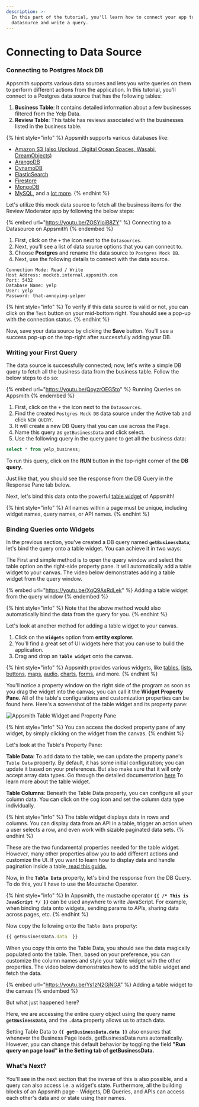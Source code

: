 ```yaml
---
description: >-
  In this part of the tutorial, you'll learn how to connect your app to a
  datasource and write a query.
---
```


# Connecting to Data Source

### **Connecting to Postgres Mock DB**

Appsmith supports various data sources and lets you write queries on them to perform different actions from the application. In this tutorial, you'll connect to a Postgres data source that has the following tables:

1. **Business Table**: It contains detailed information about a few businesses filtered from the Yelp Data.
2. **Review Table**: This table has reviews associated with the businesses listed in the business table.

{% hint style="info" %}
Appsmith supports various databases like:

* [Amazon S3 (also Upcloud, Digital Ocean Spaces, Wasabi, DreamObjects)](https://docs.appsmith.com/datasource-reference/querying-amazon-s3)
* [ArangoDB](https://docs.appsmith.com/datasource-reference/querying-arango-db)
* [DynamoDB](../../datasource-reference/querying-dynamodb.md)
* [ElasticSearch](https://docs.appsmith.com/datasource-reference/querying-elasticsearch)
* [Firestore](https://docs.appsmith.com/datasource-reference/querying-firestore)
* [MongoDB](https://docs.appsmith.com/datasource-reference/querying-mongodb)
* [MySQL](https://docs.appsmith.com/datasource-reference/querying-mysql), and a [lot more](connecting-to-data-source-and-binding-queries.md#connecting-to-postgres-mock-db).
{% endhint %}

Let's utilize this mock data source to fetch all the business items for the Review Moderator app by following the below steps:

{% embed url="https://youtu.be/ZOSYloiB8ZY" %}
Connecting to a Datasource on Appsmith\\
{% endembed %}

1. First, click on the `+` the icon next to the `Datasources`.
2. Next, you'll see a list of data source options that you can connect to.
3. Choose **Postgres** and rename the data source to `Postgres Mock DB`.
4. Next, use the following details to connect with the data source.

```
Connection Mode: Read / Write
Host Address: mockdb.internal.appsmith.com
Port: 5432
Database Name: yelp
User: yelp
Password: that-annoying-yelper
```

{% hint style="info" %}
To verify if this data source is valid or not, you can click on the `Test` button on your mid-bottom right. You should see a pop-up with the connection status.
{% endhint %}

Now, save your data source by clicking the **Save** button. You'll see a success pop-up on the top-right after successfully adding your DB.

### **Writing your First Query**

The data source is successfully connected; now, let's write a simple DB query to fetch all the business data from the business table. Follow the below steps to do so:

{% embed url="https://youtu.be/QoyzrOEG5to" %}
Running Queries on Appsmith
{% endembed %}

1. First, click on the `+` the icon next to the `Datasources`.
2. Find the created `Postgres Mock DB` data source under the Active tab and click `NEW QUERY`.
3. It will create a new DB Query that you can use across the Page.
4. Name this query as `getBusinessData` and click select.
5. Use the following query in the query pane to get all the business data:

```sql
select * from yelp_business;
```

To run this query, click on the **RUN** button in the top-right corner of the **DB query**.

Just like that, you should see the response from the DB Query in the Response Pane tab below.

Next, let's bind this data onto the powerful [table widget](https://docs.appsmith.com/widget-reference/table) of Appsmith!

{% hint style="info" %}
All names within a page must be unique, including widget names, query names, or API names.
{% endhint %}

### Binding Queries onto Widgets

In the previous section, you’ve created a DB query named **`getBusinessData`**; let's bind the query onto a table widget. You can achieve it in two ways:

The First and simple method is to open the query window and select the table option on the right-side property pane. It will automatically add a table widget to your canvas. The video below demonstrates adding a table widget from the query window.

{% embed url="https://youtu.be/XgQ9AsRdLek" %}
Adding a table widget from the query window
{% endembed %}

{% hint style="info" %}
Note that the above method would also automatically bind the data from the query for you.
{% endhint %}

Let's look at another method for adding a table widget to your canvas.

1. Click on the **`Widgets`** option from **entity explorer.**
2. You'll find a great set of UI widgets here that you can use to build the application.
3. Drag and drop an **`Table widget`** onto the canvas.

{% hint style="info" %}
Appsmith provides various widgets, like [tables](https://docs.appsmith.com/widget-reference/table), [lists](https://docs.appsmith.com/widget-reference/list), [buttons](https://docs.appsmith.com/widget-reference/button), [maps](https://docs.appsmith.com/widget-reference/maps), [audio](https://docs.appsmith.com/widget-reference/audio), [charts](https://docs.appsmith.com/widget-reference/chart), [forms](https://docs.appsmith.com/widget-reference/form), and more.
{% endhint %}

You'll notice a property window on the right side of the program as soon as you drag the widget into the canvas; you can call it the **Widget Property Pane**. All of the table's configurations and customization properties can be found here. Here's a screenshot of the table widget and its property pane:

![Appsmith Table Widget and Property Pane](../../.gitbook/assets/issue\_12550\_img3.png)

{% hint style="info" %}
You can access the docked property pane of any widget, by simply clicking on the widget from the canvas.
{% endhint %}

Let's look at the Table's Property Pane:

**Table Data**: To add data to the table, we can update the property pane's `Table Data` property. By default, it has some initial configuration; you can update it based on your preferences. But also make sure that it will only accept array data types. Go through the detailed documentation [here](https://docs.appsmith.com/widget-reference/table) To learn more about the table widget.

**Table Columns**: Beneath the Table Data property, you can configure all your column data. You can click on the cog icon and set the column data type individually.

{% hint style="info" %}
The table widget displays data in rows and columns. You can display data from an API in a table, trigger an action when a user selects a row, and even work with sizable paginated data sets.
{% endhint %}

These are the two fundamental properties needed for the table widget. However, many other properties allow you to add different actions and customize the UI. If you want to learn how to display data and handle pagination inside a table,[ read this guide.](https://docs.appsmith.com/core-concepts/displaying-data-read/display-data-tables#pagination)

Now, in the **`Table Data`** property, let's bind the response from the DB Query. To do this, you'll have to use the Moustache Operator.

{% hint style="info" %}
In Appsmith, the mustache operator **`{{ /* This is JavaScript */ }}`** can be used anywhere to write JavaScript. For example, when binding data onto widgets, sending params to APIs, sharing data across pages, etc.
{% endhint %}

Now copy the following onto the `Table Data` property:

```javascript
{{ getBusinessData.data  }}
```

When you copy this onto the Table Data, you should see the data magically populated onto the table. Then, based on your preference, you can customize the column names and style your table widget with the other properties. The video below demonstrates how to add the table widget and fetch the data.

{% embed url="https://youtu.be/Ys1zN2GjNGA" %}
Adding a table widget to the canvas
{% endembed %}

But what just happened here?

Here, we are accessing the entire query object using the query name **`getBusinessData`**, and the **`.data`** property allows us to attach data.

Setting Table Data to **`{{ getBusinessData.data }}`** also ensures that whenever the Business Page loads, getBusinessData runs automatically. However, you can change this default behavior by toggling the field **"Run query on page load" in the Setting tab of getBusinessData.**

### What's Next?

You'll see in the next section that the inverse of this is also possible, and a query can also access i.e. a widget's state. Furthermore, all the building blocks of an Appsmith page - Widgets, DB Queries, and APIs can access each other's data and or state using their names.
